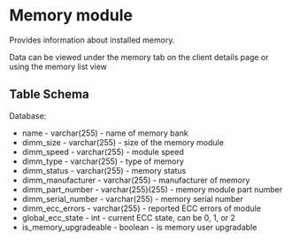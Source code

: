 Memory module
==============

Provides information about installed memory.

Data can be viewed under the memory tab on the client details page or using the memory list view 

Table Schema
-----

Database:
* name - varchar(255) - name of memory bank
* dimm_size - varchar(255) - size of the memory module
* dimm_speed - varchar(255) - module speed
* dimm_type - varchar(255) - type of memory
* dimm_status - varchar(255) - memory status
* dimm_manufacturer - varchar(255) - manufacturer of memory
* dimm_part_number - varchar(255)(255) - memory module part number
* dimm_serial_number - varchar(255) - memory serial number
* dimm_ecc_errors - varchar(255) - reported ECC errors of module
* global_ecc_state - int - current ECC state, can be 0, 1, or 2
* is_memory_upgradeable - boolean - is memory user upgradable
